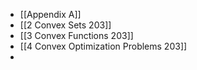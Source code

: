 * [[Appendix A]]
* [[2 Convex Sets 203]]
* [[3 Convex Functions 203]]
* [[4 Convex Optimization Problems 203]]
* 

